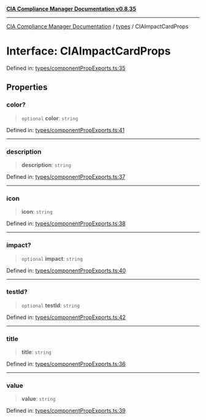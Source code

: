 [**CIA Compliance Manager Documentation v0.8.35**](../../README.md)

***

[CIA Compliance Manager Documentation](../../modules.md) / [types](../README.md) / CIAImpactCardProps

# Interface: CIAImpactCardProps

Defined in: [types/componentPropExports.ts:35](https://github.com/Hack23/cia-compliance-manager/blob/b297770fc62abf558e2711cd029bbbe74e6c5cfb/src/types/componentPropExports.ts#L35)

## Properties

### color?

> `optional` **color**: `string`

Defined in: [types/componentPropExports.ts:41](https://github.com/Hack23/cia-compliance-manager/blob/b297770fc62abf558e2711cd029bbbe74e6c5cfb/src/types/componentPropExports.ts#L41)

***

### description

> **description**: `string`

Defined in: [types/componentPropExports.ts:37](https://github.com/Hack23/cia-compliance-manager/blob/b297770fc62abf558e2711cd029bbbe74e6c5cfb/src/types/componentPropExports.ts#L37)

***

### icon

> **icon**: `string`

Defined in: [types/componentPropExports.ts:38](https://github.com/Hack23/cia-compliance-manager/blob/b297770fc62abf558e2711cd029bbbe74e6c5cfb/src/types/componentPropExports.ts#L38)

***

### impact?

> `optional` **impact**: `string`

Defined in: [types/componentPropExports.ts:40](https://github.com/Hack23/cia-compliance-manager/blob/b297770fc62abf558e2711cd029bbbe74e6c5cfb/src/types/componentPropExports.ts#L40)

***

### testId?

> `optional` **testId**: `string`

Defined in: [types/componentPropExports.ts:42](https://github.com/Hack23/cia-compliance-manager/blob/b297770fc62abf558e2711cd029bbbe74e6c5cfb/src/types/componentPropExports.ts#L42)

***

### title

> **title**: `string`

Defined in: [types/componentPropExports.ts:36](https://github.com/Hack23/cia-compliance-manager/blob/b297770fc62abf558e2711cd029bbbe74e6c5cfb/src/types/componentPropExports.ts#L36)

***

### value

> **value**: `string`

Defined in: [types/componentPropExports.ts:39](https://github.com/Hack23/cia-compliance-manager/blob/b297770fc62abf558e2711cd029bbbe74e6c5cfb/src/types/componentPropExports.ts#L39)
